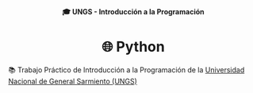 <h4 align="center">
  🎓 UNGS - Introducción a la Programación
</h4>

<h1 align="center">
  🌐 Python
</h1>

📚 Trabajo Práctico de Introducción a la Programación de la [Universidad Nacional de General Sarmiento (UNGS)](https://www.ungs.edu.ar/)
